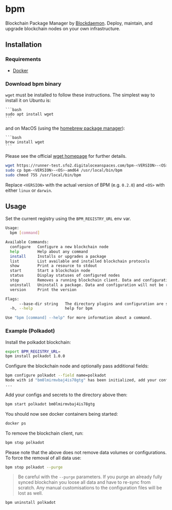 # bpm

Blockchain Package Manager by [Blockdaemon](https://blockdaemon.com/). Deploy, maintain, and upgrade blockchain nodes on your own infrastructure.

## Installation

### Requirements

- [Docker](https://www.docker.com/)

### Download bpm binary

`wget` must be installed to follow these instructions. The simplest way to install it on Ubuntu is:

    ```bash
    sudo apt install wget
    ```

and on MacOS (using the [homebrew package manager](https://brew.sh/)):

    ```bash
    brew install wget
    ```

Please see the official [wget homepage](https://www.gnu.org/software/wget/) for further details.

```bash
wget https://runner-test.sfo2.digitaloceanspaces.com/bpm-<VERSION>-<OS>-amd64
sudo cp bpm-<VERSION>-<OS>-amd64 /usr/local/bin/bpm
sudo chmod 755 /usr/local/bin/bpm
```

Replace `<VERSION>` with the actual version of BPM (e.g. `0.2.0`) and `<OS>` with either `linux` or `darwin`.

## Usage

Set the current registry using the `BPM_REGISTRY_URL` env var.

```bash
Usage:
  bpm [command]

Available Commands:
  configure   Configure a new blockchain node
  help        Help about any command
  install     Installs or upgrades a package
  list        List available and installed blockchain protocols
  show        Print a resource to stdout
  start       Start a blockchain node
  status      Display statuses of configured nodes
  stop        Removes a running blockchain client. Data and configuration will not be removed.
  uninstall   Uninstall a package. Data and configuration will not be removed.
  version     Print the version

Flags:
      --base-dir string   The directory plugins and configuration are stored (default "~/.bpm/")
  -h, --help              help for bpm

Use "bpm [command] --help" for more information about a command.
```

### Example (Polkadot)

Install the polkadot blockchain:

```bash
export BPM_REGISTRY_URL= 
bpm install polkadot 1.0.0
```

Configure the blockchain node and optionally pass additional fields:

```bash
bpm configure polkadot --field name=polkadot
Node with id "bm0lmirmvbaj4is78gtg" has been initialized, add your configuration (node.json) and secrets here:
...
```

Add your configs and secrets to the directory above then:

```bash
bpm start polkadot bm0lmirmvbaj4is78gtg
```

You should now see docker containers being started:

```bash
docker ps
```

To remove the blockchain client, run:

```bash
bpm stop polkadot
```

Please note that the above does not remove data volumes or configurations. To force the removal of all data use:

```bash
bpm stop polkadot --purge
```

> Be careful with the `--purge` parameters. If you purge an already fully synced blockchain you loose all data and have to re-sync from scratch. Any manual customisations to the configuration files will be lost as well.

```bash
bpm uninstall polkadot
```
